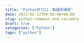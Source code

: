 ```yaml
---
title: "Python学习11：数据库编程"
date: 2023-05-12T09:00:00+08:00
slug: python-comment-and-variable
draft: true
categories: ["Python"]
tags: ["python"]
---
```

